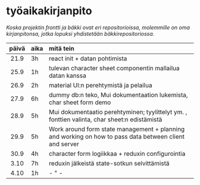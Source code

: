 # työaikakirjanpito

*Koska projektin frontti ja bäkki ovat eri repositorioissa, molemmille on oma kirjanpitonsa, jotka lopuksi yhdistetään bäkkirepositoriossa.*

| päivä | aika | mitä tein  |
| :----:|:-----| :-----|
| 21.9 | 3h | react init + datan pohtimista |
| 25.9 | 1h | tulevan character sheet componentin mallailua datan kanssa |
| 26.9 | 2h | material UI:n perehtymistä ja pelailua |
| 27.9 | 6h | dummy db:n teko, Mui dokumentaation lukemista, char sheet form demo |
| 28.9 | 5h | Mui dokumentaatio perehtyminen; tyylittelyt ym. , fonttien valinta, char sheet:n edistämistä |
| 29.9 | 5h | Work around form state management + planning and working on how to pass data between client and server |
| 30.9 | 4h | character form logiikkaa + reduxin configurointia |
| 3.10 | 7h | reduxin jälkeistä state-sotkun selvittämistä |
| 4.10 | 1h | - " - |